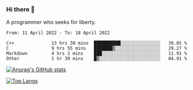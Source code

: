 ### Hi there 👋

<!--
**shejialuo/shejialuo** is a ✨ _special_ ✨ repository because its `README.md` (this file) appears on your GitHub profile.

Here are some ideas to get you started:

- 🔭 I’m currently working on ...
- 🌱 I’m currently learning ...
- 👯 I’m looking to collaborate on ...
- 🤔 I’m looking for help with ...
- 💬 Ask me about ...
- 📫 How to reach me: ...
- 😄 Pronouns: ...
- ⚡ Fun fact: ...
-->

A programmer who seeks for liberty.

<!--START_SECTION:waka-->

```text
From: 11 April 2022 - To: 18 April 2022

C++              13 hrs 30 mins  ██████████░░░░░░░░░░░░░░░   39.85 %
C                9 hrs 55 mins   ███████▒░░░░░░░░░░░░░░░░░   29.27 %
Markdown         4 hrs 2 mins    ███░░░░░░░░░░░░░░░░░░░░░░   11.91 %
Other            1 hr 39 mins    █▒░░░░░░░░░░░░░░░░░░░░░░░   04.91 %
```

<!--END_SECTION:waka-->

[![Anurag's GitHub stats](https://github-readme-stats.vercel.app/api?username=shejialuo&show_icons=true&theme=dracula)](https://github.com/anuraghazra/github-readme-stats)

[![Top Langs](https://github-readme-stats.vercel.app/api/top-langs/?username=shejialuo&layout=compact&hide=javascript,html,css,typescript,tex)](https://github.com/anuraghazra/github-readme-stats)

